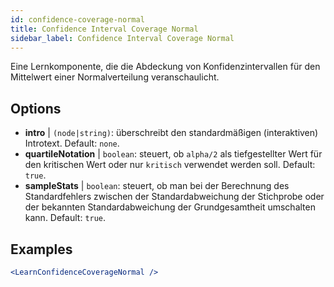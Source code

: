 ```yaml
---
id: confidence-coverage-normal
title: Confidence Interval Coverage Normal
sidebar_label: Confidence Interval Coverage Normal
---
```


Eine Lernkomponente, die die Abdeckung von Konfidenzintervallen für den Mittelwert einer Normalverteilung veranschaulicht.

## Options

* __intro__ | `(node|string)`: überschreibt den standardmäßigen (interaktiven) Introtext. Default: `none`.
* __quartileNotation__ | `boolean`: steuert, ob `alpha/2` als tiefgestellter Wert für den kritischen Wert oder nur `kritisch` verwendet werden soll. Default: `true`.
* __sampleStats__ | `boolean`: steuert, ob man bei der Berechnung des Standardfehlers zwischen der Standardabweichung der Stichprobe oder der bekannten Standardabweichung der Grundgesamtheit umschalten kann. Default: `true`.


## Examples

```jsx live
<LearnConfidenceCoverageNormal />
```

